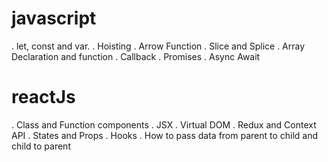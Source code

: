 # javascript

. let, const and var.
. Hoisting
. Arrow Function
. Slice and Splice
. Array Declaration and function
. Callback
. Promises
. Async Await

# reactJs

. Class and Function components
. JSX
. Virtual DOM
. Redux and Context API
. States and Props
. Hooks
. How to pass data from parent to child and child to parent

